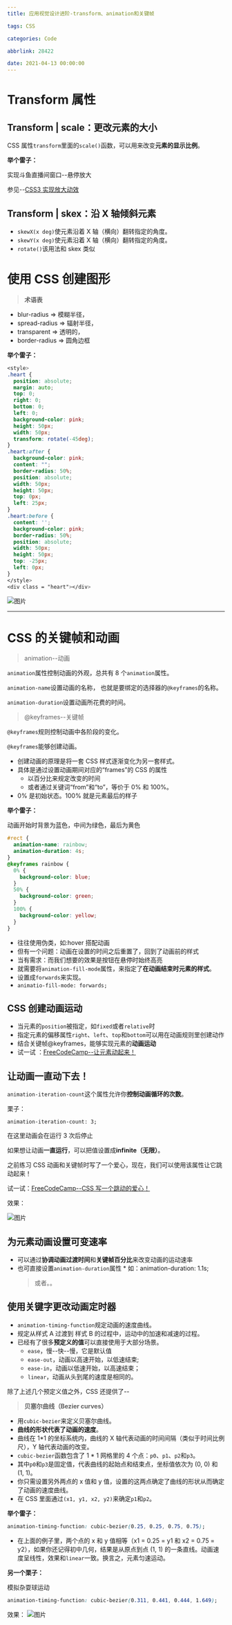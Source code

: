 ```yaml
---
title: 应用视觉设计进阶-transform、animation和关键帧

tags: CSS

categories: Code

abbrlink: 28422

date: 2021-04-13 00:00:00
---
```




# Transform 属性

## Transform | scale：更改元素的大小

CSS 属性`transform`里面的`scale()`函数，可以用来改变**元素的显示比例**。

**举个雷子：**
<!-- more -->
实现斗鱼直播间窗口--悬停放大

参见--[CSS3 实现放大动效](https://www.zhihu.com/zvideo/1356294377577492480?fileGuid=CdtgkyXv8YTQqxy6)

## Transform | skex：沿 X 轴倾斜元素

- `skewX(x deg)`使元素沿着 X 轴（横向）翻转指定的角度。
- `skewY(x deg)`使元素沿着 X 轴（横向）翻转指定的角度。
- `rotate()`该用法和 skex 类似

# 使用 CSS 创建图形

> **术语表**

- blur-radius => 模糊半径，
- spread-radius => 辐射半径，
- transparent => 透明的，
- border-radius => 圆角边框

**举个雷子：**

```css
<style>
.heart {
  position: absolute;
  margin: auto;
  top: 0;
  right: 0;
  bottom: 0;
  left: 0;
  background-color: pink;
  height: 50px;
  width: 50px;
  transform: rotate(-45deg);
}
.heart:after {
  background-color: pink;
  content: "";
  border-radius: 50%;
  position: absolute;
  width: 50px;
  height: 50px;
  top: 0px;
  left: 25px;
}
.heart:before {
  content: '';
  background-color: pink;
  border-radius: 50%;
  position: absolute;
  width: 50px;
  height: 50px;
  top: -25px;
  left: 0px;
}
</style>
<div class = "heart"></div>
```

![图片](https://uploader.shimo.im/f/2oIQemQ3X8VDWNxz.png!thumbnail?fileGuid=CdtgkyXv8YTQqxy6)

---

# CSS 的关键帧和动画

> animation--动画

`animation`属性控制动画的外观，总共有 8 个`animation`属性。

`animation-name`设置动画的名称， 也就是要绑定的选择器的`@keyframes`的名称。

`animation-duration`设置动画所花费的时间。

> @keyframes--关键帧

`@keyframes`规则控制动画中各阶段的变化。

`@keyframes`能够创建动画。

- 创建动画的原理是将一套 CSS 样式逐渐变化为另一套样式。
- 具体是通过设置动画期间对应的“frames”的 CSS 的属性
  - 以百分比来规定改变的时间
  - 或者通过关键词“from”和“to”，等价于 0% 和 100%。
- 0% 是初始状态。100% 就是元素最后的样子

**举个雷子：**

动画开始时背景为蓝色，中间为绿色，最后为黄色

```css
#rect {
  animation-name: rainbow;
  animation-duration: 4s;
}
@keyframes rainbow {
  0% {
    background-color: blue;
  }
  50% {
    background-color: green;
  }
  100% {
    background-color: yellow;
  }
}
```

- 往往使用伪类，如:hover 搭配动画
- 但有一个问题：动画在设置的时间之后重置了，回到了动画前的样式
- 当有需求：而我们想要的效果是按钮在悬停时始终高亮
- 就需要将`animation-fill-mode`属性，来指定了**在动画结束时元素的样式**。
- 设置成`forwards`来实现。
- `animatio-fill-mode: forwards;`

## CSS 创建动画运动

- 当元素的`position`被指定，如`fixed`或者`relative`时
- 指定元素的偏移属性`right`、`left`、`top`和`bottom`可以用在动画规则里创建动作
- 结合关键帧@keyframes，能够实现元素的**动画运动**
- 试一试 ：[FreeCodeCamp--让元素动起来！](https://learn.freecodecamp.one/responsive-web-design/applied-visual-design/create-movement-using-css-animation?fileGuid=CdtgkyXv8YTQqxy6)

## 让动画一直动下去！

`animation-iteration-count`这个属性允许你**控制动画循环的次数**。

栗子：

`animation-iteration-count: 3;`

在这里动画会在运行 3 次后停止

如果想让动画**一直运行**，可以把值设置成**infinite（无限）**。

之前练习 CSS 动画和关键帧时写了一个爱心，现在，我们可以使用该属性让它跳动起来！

试一试：[FreeCodeCamp--CSS 写一个跳动的爱心！](https://learn.freecodecamp.one/responsive-web-design/applied-visual-design/make-a-css-heartbeat-using-an-infinite-animation-count?fileGuid=CdtgkyXv8YTQqxy6)

效果：

![图片](https://uploader.shimo.im/f/7G3PFZqYdWVrO02W.gif?fileGuid=CdtgkyXv8YTQqxy6)

## 为元素动画设置可变速率

- 可以通过**协调动画过渡时间**和**关键帧百分比**来改变动画的运动速率
- 也可直接设置`animation-duration`属性 \* 如：animation-duration: 1.1s;
  > 或者。。

## 使用关键字更改动画定时器

- `animation-timing-function`规定动画的速度曲线。
- 规定从样式 A 过渡到 样式 B 的过程中，运动中的加速和减速的过程。
- 已经有了很多**预定义的值**可以直接使用于大部分场景。
  - `ease`，慢--快--慢，它是默认值
  - `ease-out`，动画以高速开始，以低速结束;
  - `ease-in`，动画以低速开始，以高速结束；
  - `linear`，动画从头到尾的速度是相同的。

除了上述几个预定义值之外，CSS 还提供了--

> **贝塞尔曲线（Bezier curves）**

- 用`cubic-bezier`来定义贝塞尔曲线。
- **曲线的形状代表了动画的速度**。
- 曲线在 1\*1 的坐标系统内，曲线的 X 轴代表动画的时间间隔（类似于时间比例尺），Y 轴代表动画的改变。
- `cubic-bezier`函数包含了 1 \* 1 网格里的 4 个点：`p0`、`p1`、`p2`和`p3`。
- 其中`p0`和`p3`是固定值，代表曲线的起始点和结束点，坐标值依次为 (0, 0) 和 (1, 1)。
- 你只需设置另外两点的 x 值和 y 值，设置的这两点确定了曲线的形状从而确定了动画的速度曲线。
- 在 CSS 里面通过`(x1, y1, x2, y2)`来确定`p1`和`p2`。

**举个雷子：**

```css
animation-timing-function: cubic-bezier(0.25, 0.25, 0.75, 0.75);
```

- 在上面的例子里，两个点的 x 和 y 值相等（x1 = 0.25 = y1 和 x2 = 0.75 = y2），如果你还记得初中几何，结果是从原点到点 (1, 1) 的一条直线。动画速度呈线性，效果和`linear`一致。换言之，元素匀速运动。

**另一个栗子：**

模拟杂耍球运动

```css
animation-timing-function: cubic-bezier(0.311, 0.441, 0.444, 1.649);
```

效果：
![图片](https://uploader.shimo.im/f/ra9bLraJX9uFeqtA.gif?fileGuid=CdtgkyXv8YTQqxy6)
